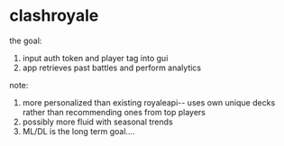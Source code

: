 # clashroyale
the goal:
1. input auth token and player tag into gui
2. app retrieves past battles and perform analytics

note:
1. more personalized than existing royaleapi-- uses own unique decks rather than recommending ones from top players
2. possibly more fluid with seasonal trends
3. ML/DL is the long term goal....
